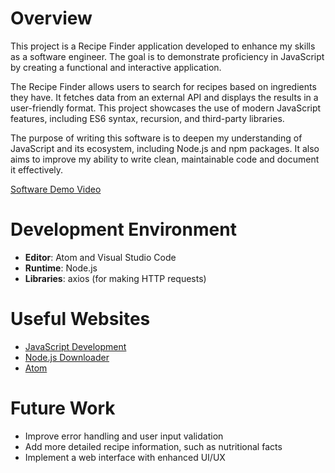 # Overview

This project is a Recipe Finder application developed to enhance my skills as a software engineer. The goal is to demonstrate proficiency in JavaScript by creating a functional and interactive application.

The Recipe Finder allows users to search for recipes based on ingredients they have. It fetches data from an external API and displays the results in a user-friendly format. This project showcases the use of modern JavaScript features, including ES6 syntax, recursion, and third-party libraries.

The purpose of writing this software is to deepen my understanding of JavaScript and its ecosystem, including Node.js and npm packages. It also aims to improve my ability to write clean, maintainable code and document it effectively.

[Software Demo Video](http://youtube.link.goes.here)

# Development Environment

- **Editor**: Atom and Visual Studio Code
- **Runtime**: Node.js
- **Libraries**: axios (for making HTTP requests)

# Useful Websites

- [JavaScript Development](https://developer.mozilla.org/en-US/docs/Learn_web_development/Getting_started)
- [Node.js Downloader](https://nodejs.org/en/download/)
- [Atom](https://github.com/atom/atom/releases/tag/v1.60.0)


# Future Work

- Improve error handling and user input validation
- Add more detailed recipe information, such as nutritional facts
- Implement a web interface with enhanced UI/UX